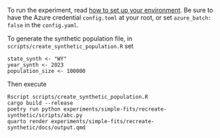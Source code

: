 To run the experiment, read [how to set up your environment](experiments/README.md).
Be sure to have the Azure credential `config.toml` at your root, or set `azure_batch: false`
in the `config.yaml`.

To generate the synthetic population file, in `scripts/create_synthetic_population.R` set

```{R}
state_synth <- "WY"
year_synth <- 2023
population_size <- 100000
```

Then execute

```{shell}
Rscript scripts/create_synthetic_population.R
cargo build --release
poetry run python experiments/simple-fits/recreate-synthetic/scripts/abc.py
quarto render experiments/simple-fits/recreate-synthetic/docs/output.qmd
```

